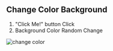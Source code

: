 ## Change Color Background

1. "Click Me!" button Click
2. Background Color Random Change

![change color](https://user-images.githubusercontent.com/79193369/108359734-b6c20800-7233-11eb-94c7-9bc805f5248e.gif)
